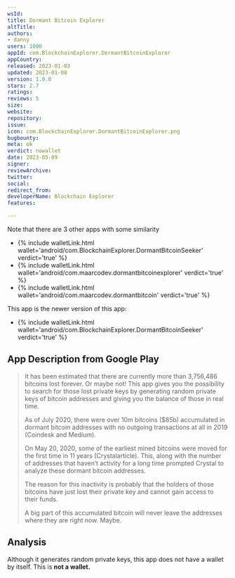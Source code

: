 ```yaml
---
wsId: 
title: Dormant Bitcoin Explorer
altTitle: 
authors:
- danny
users: 1000
appId: com.BlockchainExplorer.DormantBitcoinExplorer
appCountry: 
released: 2023-01-03
updated: 2023-01-08
version: 1.0.0
stars: 2.7
ratings: 
reviews: 5
size: 
website: 
repository: 
issue: 
icon: com.BlockchainExplorer.DormantBitcoinExplorer.png
bugbounty: 
meta: ok
verdict: nowallet
date: 2023-05-09
signer: 
reviewArchive: 
twitter: 
social: 
redirect_from: 
developerName: Blockchain Explorer
features: 

---
```


Note that there are 3 other apps with some similarity

- {% include walletLink.html wallet='android/com.BlockchainExplorer.DormantBitcoinSeeker' verdict='true' %}
- {% include walletLink.html wallet='android/com.maarcodev.dormantbitcoinexplorer' verdict='true' %}
- {% include walletLink.html wallet='android/com.maarcodev.dormantbitcoin' verdict='true' %}

This app is the newer version of this app: 

- {% include walletLink.html wallet='android/com.BlockchainExplorer.DormantBitcoinSeeker' verdict='true' %}

## App Description from Google Play 

> It has been estimated that there are currently more than 3,756,486 bitcoins lost forever. Or maybe not! This app gives you the possibility to search for those lost private keys by generating random private keys of bitcoin addresses and giving you the balance of those in real time.
>
> As of July 2020, there were over 10m bitcoins ($85b) accumulated in dormant bitcoin addresses with no outgoing transactions at all in 2019 (Coindesk and Medium).
>
> On May 20, 2020, some of the earliest mined bitcoins were moved for the first time in 11 years (Crystalarticle). This, along with the number of addresses that haven’t activity for a long time prompted Crystal to analyze these dormant bitcoin addresses.
>
> The reason for this inactivity is probably that the holders of those bitcoins have just lost their private key and cannot gain access to their funds.
>
> A big part of this accumulated bitcoin will never leave the addresses where they are right now. Maybe.

## Analysis 

Although it generates random private keys, this app does not have a wallet by itself. This is **not a wallet.**